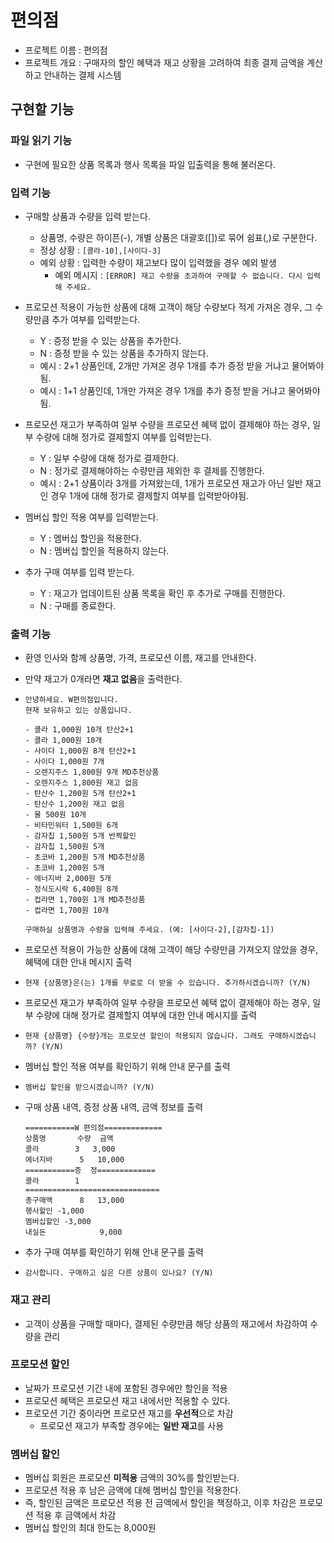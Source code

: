 # 편의점

- 프로젝트 이름 : 편의점
- 프로젝트 개요 : 구매자의 할인 혜택과 재고 상황을 고려하여 최종 결제 금액을 계산하고 안내하는 결제 시스템

## 구현할 기능

### 파일 읽기 기능

- 구현에 필요한 상품 목록과 행사 목록을 파일 입출력을 통해 불러온다.

### 입력 기능

- 구매할 상품과 수량을 입력 받는다.
    - 상품명, 수량은 하이픈(-), 개별 상품은 대괄호([])로 묶어 쉼표(,)로 구분한다.
    - 정상 상황 : ```[콜라-10],[사이다-3]```
    - 예외 상황 : 입력한 수량이 재고보다 많이 입력했을 경우 예외 발생
        - 예외 메시지 : ```[ERROR] 재고 수량을 초과하여 구매할 수 없습니다. 다시 입력해 주세요.```


- 프로모션 적용이 가능한 상품에 대해 고객이 해당 수량보다 적게 가져온 경우, 그 수량만큼 추가 여부를 입력받는다.
    - Y : 증정 받을 수 있는 상품을 추가한다.
    - N : 증정 받을 수 있는 상품을 추가하지 않는다.
    - 예시 : 2+1 상품인데, 2개만 가져온 경우 1개를 추가 증정 받을 거냐고 물어봐야됨.
    - 예시 : 1+1 상품인데, 1개만 가져온 경우 1개를 추가 증정 받을 거냐고 물어봐야됨.


- 프로모션 재고가 부족하여 일부 수량을 프로모션 혜택 없이 결제해야 하는 경우, 일부 수량에 대해 정가로 결제할지 여부를 입력받는다.
    - Y : 일부 수량에 대해 정가로 결제한다.
    - N : 정가로 결제해야하는 수량만큼 제외한 후 결제를 진행한다.
    - 예시 : 2+1 상품이라 3개를 가져왔는데, 1개가 프로모션 재고가 아닌 일반 재고인 경우 1개에 대해 정가로 결제할지 여부를 입력받아야됨.


- 멤버십 할인 적용 여부를 입력받는다.
    - Y : 멤버십 할인을 적용한다.
    - N : 멤버십 할인을 적용하지 않는다.


- 추가 구매 여부를 입력 받는다.
    - Y : 재고가 업데이트된 상품 목록을 확인 후 추가로 구매를 진행한다.
    - N : 구매를 종료한다.

### 출력 기능

- 환영 인사와 함께 상품명, 가격, 프로모션 이름, 재고를 안내한다.
- 만약 재고가 0개라면 **재고 없음**을 출력한다.
- ```
  안녕하세요. W편의점입니다.
  현재 보유하고 있는 상품입니다.

  - 콜라 1,000원 10개 탄산2+1
  - 콜라 1,000원 10개
  - 사이다 1,000원 8개 탄산2+1
  - 사이다 1,000원 7개
  - 오렌지주스 1,800원 9개 MD추천상품
  - 오렌지주스 1,800원 재고 없음
  - 탄산수 1,200원 5개 탄산2+1
  - 탄산수 1,200원 재고 없음
  - 물 500원 10개
  - 비타민워터 1,500원 6개
  - 감자칩 1,500원 5개 반짝할인
  - 감자칩 1,500원 5개
  - 초코바 1,200원 5개 MD추천상품
  - 초코바 1,200원 5개
  - 에너지바 2,000원 5개
  - 정식도시락 6,400원 8개
  - 컵라면 1,700원 1개 MD추천상품
  - 컵라면 1,700원 10개

  구매하실 상품명과 수량을 입력해 주세요. (예: [사이다-2],[감자칩-1])
  ```

- 프로모션 적용이 가능한 상품에 대해 고객이 해당 수량만큼 가져오지 않았을 경우, 혜택에 대한 안내 메시지 출력
- ```현재 {상품명}은(는) 1개를 무료로 더 받을 수 있습니다. 추가하시겠습니까? (Y/N)```


- 프로모션 재고가 부족하여 일부 수량을 프로모션 혜택 없이 결제해야 하는 경우, 일부 수량에 대해 정가로 결제할지 여부에 대한 안내 메시지를 출력
- ```현재 {상품명} {수량}개는 프로모션 할인이 적용되지 않습니다. 그래도 구매하시겠습니까? (Y/N)```


- 멤버십 할인 적용 여부를 확인하기 위해 안내 문구를 출력
- ```멤버십 할인을 받으시겠습니까? (Y/N)```


- 구매 상품 내역, 증정 상품 내역, 금액 정보를 출력
  ```
  ===========W 편의점=============
  상품명		수량	금액
  콜라		3 	3,000
  에너지바 		5 	10,000
  ===========증	정=============
  콜라		1
  ==============================
  총구매액		8	13,000
  행사할인 -1,000
  멤버십할인 -3,000
  내실돈			 9,000
  ```

- 추가 구매 여부를 확인하기 위해 안내 문구를 출력
- ```감사합니다. 구매하고 싶은 다른 상품이 있나요? (Y/N)```

### 재고 관리

- 고객이 상품을 구매할 때마다, 결제된 수량만큼 해당 상품의 재고에서 차감하여 수량을 관리

### 프로모션 할인

- 날짜가 프로모션 기간 내에 포함된 경우에만 할인을 적용
- 프로모션 혜택은 프로모션 재고 내에서만 적용할 수 있다.
- 프로모션 기간 중이라면 프로모션 재고를 **우선적**으로 차감
    - 프로모션 재고가 부족할 경우에는 **일반 재고**를 사용

### 멤버십 할인

- 멤버십 회원은 프로모션 **미적용** 금액의 30%를 할인받는다.
- 프로모션 적용 후 남은 금액에 대해 멤버십 할인을 적용한다.
- 즉, 할인된 금액은 프로모션 적용 전 금액에서 할인을 책정하고, 이후 차감은 프로모션 적용 후 금액에서 차감
- 멤버십 할인의 최대 한도는 8,000원
